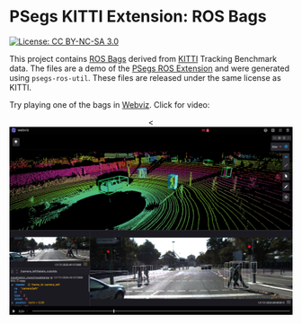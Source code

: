 # PSegs KITTI Extension: ROS Bags

[![License: CC BY-NC-SA 3.0](https://img.shields.io/badge/License-CC%20BY--NC--SA%203.0-lightgrey.svg)](https://creativecommons.org/licenses/by-nc-sa/3.0/)

This project contains [ROS Bags](http://wiki.ros.org/Bags) derived
from [KITTI](http://www.cvlibs.net/datasets/kitti/) Tracking 
Benchmark data.  The files are a demo of the 
[PSegs ROS Extension](https://github.com/pwais/psegs-ros-ext) and 
were generated using `psegs-ros-util`.  These files are released under
the same license as KITTI.

Try playing one of the bags in [Webviz](https://webviz.io/). Click for video:
<center><<a href="demo.mp4"><img src="demo.jpg" width=800 /></a></center>
